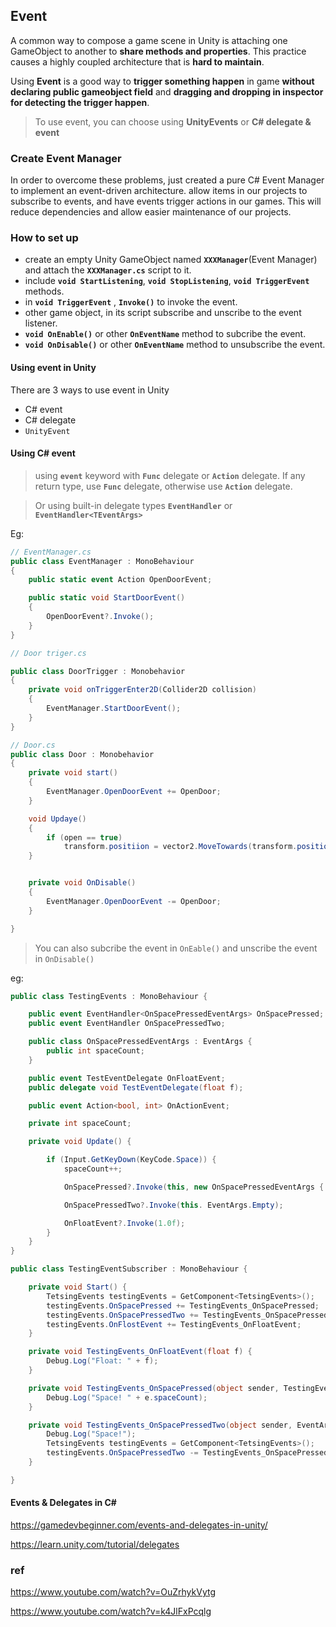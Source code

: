 ## Event
A common way to compose a game scene in Unity is attaching one GameObject to another to **share methods and properties**. This practice causes a highly coupled architecture that is **hard to maintain**.

Using **Event** is a good way to **trigger something happen** in game **without declaring public gameobject field** and **dragging and dropping in inspector for detecting the trigger happen**.

> To use event, you can choose using **UnityEvents** or **C# delegate & event**

### Create Event Manager
In order to overcome these problems, just created a pure C# Event Manager to implement an event-driven architecture.
allow items in our projects to subscribe to events, and have events trigger actions in our games. This will reduce dependencies and allow easier maintenance of our projects.

### How to set up
- create an empty Unity GameObject named **`XXXManager`**(Event Manager) and attach the **`XXXManager.cs`** script to it.
- include **`void StartListening`**, **`void StopListening`**, **`void TriggerEvent`** methods. 
- in **`void TriggerEvent`** , **`Invoke()`** to invoke the event.
- other game object, in its script subscribe and unscribe to the event listener.
- **`void OnEnable()`** or other **`OnEventName`** method to subcribe the event.
- **`void OnDisable()`** or other **`OnEventName`** method to unsubscribe the event. 

#### Using event in Unity
There are 3 ways to use event in Unity
- C# event
- C# delegate
- `UnityEvent`


#### Using C# event

> using **`event`** keyword with **`Func`** delegate or **`Action`** delegate. If any return type, use **`Func`** delegate, otherwise use **`Action`** delegate.

> Or using built-in delegate types **`EventHandler`** or **`EventHandler<TEventArgs>`** 

Eg:

```cs
// EventManager.cs
public class EventManager : MonoBehaviour
{
    public static event Action OpenDoorEvent;

    public static void StartDoorEvent()
    {
        OpenDoorEvent?.Invoke();
    }
}

```

```cs
// Door triger.cs

public class DoorTrigger : Monobehavior
{
    private void onTriggerEnter2D(Collider2D collision)
    {
        EventManager.StartDoorEvent();
    }
}
```

```cs
// Door.cs
public class Door : Monobehavior
{
    private void start()
    {
        EventManager.OpenDoorEvent += OpenDoor;
    }

    void Updaye()
    {
        if (open == true)
            transform.positiion = vector2.MoveTowards(transform.position, movePoint.position, 5 * time.deltaTime);
    }


    private void OnDisable()
    {
        EventManager.OpenDoorEvent -= OpenDoor;
    }

}

```


> You can also subcribe the event in `OnEable()` and unscribe the event in `OnDisable()`


eg:

```cs
public class TestingEvents : MonoBehaviour {

    public event EventHandler<OnSpacePressedEventArgs> OnSpacePressed;
    public event EventHandler OnSpacePressedTwo;

    public class OnSpacePressedEventArgs : EventArgs {
        public int spaceCount;
    }

    public event TestEventDelegate OnFloatEvent;
    public delegate void TestEventDelegate(float f);

    public event Action<bool, int> OnActionEvent;

    private int spaceCount;

    private void Update() {

        if (Input.GetKeyDown(KeyCode.Space)) {
            spaceCount++;

            OnSpacePressed?.Invoke(this, new OnSpacePressedEventArgs { spaceCount = spaceCount });

            OnSpacePressedTwo?.Invoke(this. EventArgs.Empty);

            OnFloatEvent?.Invoke(1.0f);
        }
    }
}

public class TestingEventSubscriber : MonoBehaviour {

    private void Start() {
        TetsingEvents testingEvents = GetComponent<TetsingEvents>();
        testingEvents.OnSpacePressed += TestingEvents_OnSpacePressed;
        testingEvents.OnSpacePressedTwo += TestingEvents_OnSpacePressedTwo;
        testingEvents.OnFlostEvent += TestingEvents_OnFloatEvent;
    }

    private void TestingEvents_OnFloatEvent(float f) {
        Debug.Log("Float: " + f);
    }

    private void TestingEvents_OnSpacePressed(object sender, TestingEvents.OnspacePressedEventArgs e) {
        Debug.Log("Space! " + e.spaceCount);
    }

    private void TestingEvents_OnSpacePressedTwo(object sender, EventArgs e) {
        Debug.Log("Space!");
        TetsingEvents testingEvents = GetComponent<TetsingEvents>();
        testingEvents.OnSpacePressedTwo -= TestingEvents_OnSpacePressedTwo; // unscribe an event
    }

}

```

#### Events & Delegates in C#
https://gamedevbeginner.com/events-and-delegates-in-unity/ 

https://learn.unity.com/tutorial/delegates

### ref 
https://www.youtube.com/watch?v=OuZrhykVytg

https://www.youtube.com/watch?v=k4JlFxPcqlg
